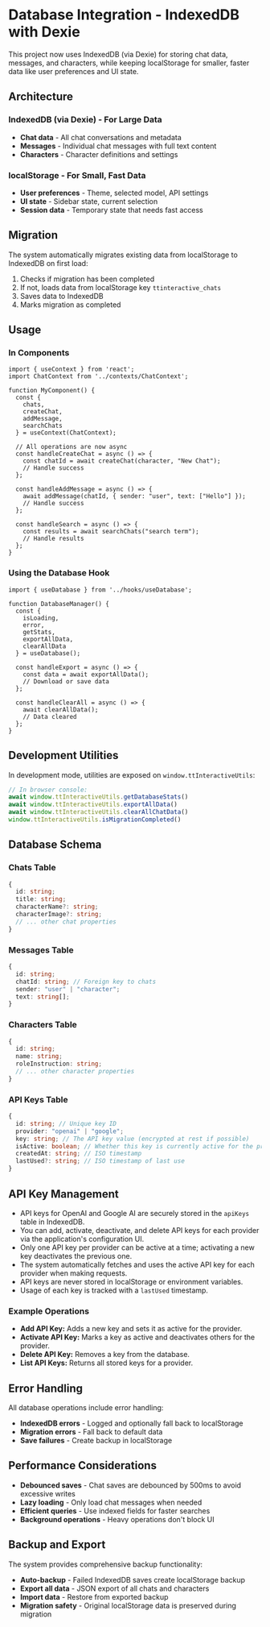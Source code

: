 # Database Integration - IndexedDB with Dexie

This project now uses IndexedDB (via Dexie) for storing chat data, messages, and characters, while keeping localStorage for smaller, faster data like user preferences and UI state.

## Architecture

### IndexedDB (via Dexie) - For Large Data
- **Chat data** - All chat conversations and metadata
- **Messages** - Individual chat messages with full text content
- **Characters** - Character definitions and settings

### localStorage - For Small, Fast Data
- **User preferences** - Theme, selected model, API settings
- **UI state** - Sidebar state, current selection
- **Session data** - Temporary state that needs fast access

## Migration

The system automatically migrates existing data from localStorage to IndexedDB on first load:

1. Checks if migration has been completed
2. If not, loads data from localStorage key `ttinteractive_chats`
3. Saves data to IndexedDB
4. Marks migration as completed

## Usage

### In Components

```tsx
import { useContext } from 'react';
import ChatContext from '../contexts/ChatContext';

function MyComponent() {
  const {
    chats,
    createChat,
    addMessage,
    searchChats
  } = useContext(ChatContext);

  // All operations are now async
  const handleCreateChat = async () => {
    const chatId = await createChat(character, "New Chat");
    // Handle success
  };

  const handleAddMessage = async () => {
    await addMessage(chatId, { sender: "user", text: ["Hello"] });
    // Handle success
  };

  const handleSearch = async () => {
    const results = await searchChats("search term");
    // Handle results
  };
}
```

### Using the Database Hook

```tsx
import { useDatabase } from '../hooks/useDatabase';

function DatabaseManager() {
  const {
    isLoading,
    error,
    getStats,
    exportAllData,
    clearAllData
  } = useDatabase();

  const handleExport = async () => {
    const data = await exportAllData();
    // Download or save data
  };

  const handleClearAll = async () => {
    await clearAllData();
    // Data cleared
  };
}
```

## Development Utilities

In development mode, utilities are exposed on `window.ttInteractiveUtils`:

```javascript
// In browser console:
await window.ttInteractiveUtils.getDatabaseStats()
await window.ttInteractiveUtils.exportAllData()
await window.ttInteractiveUtils.clearAllChatData()
window.ttInteractiveUtils.isMigrationCompleted()
```

## Database Schema

### Chats Table
```typescript
{
  id: string;
  title: string;
  characterName?: string;
  characterImage?: string;
  // ... other chat properties
}
```

### Messages Table
```typescript
{
  id: string;
  chatId: string; // Foreign key to chats
  sender: "user" | "character";
  text: string[];
}
```

### Characters Table  
```typescript
{
  id: string;
  name: string;
  roleInstruction: string;
  // ... other character properties
}
```

### API Keys Table
```typescript
{
  id: string; // Unique key ID
  provider: "openai" | "google";
  key: string; // The API key value (encrypted at rest if possible)
  isActive: boolean; // Whether this key is currently active for the provider
  createdAt: string; // ISO timestamp
  lastUsed?: string; // ISO timestamp of last use
}
```

## API Key Management

- API keys for OpenAI and Google AI are securely stored in the `apiKeys` table in IndexedDB.
- You can add, activate, deactivate, and delete API keys for each provider via the application's configuration UI.
- Only one API key per provider can be active at a time; activating a new key deactivates the previous one.
- The system automatically fetches and uses the active API key for each provider when making requests.
- API keys are never stored in localStorage or environment variables.
- Usage of each key is tracked with a `lastUsed` timestamp.

### Example Operations

- **Add API Key:** Adds a new key and sets it as active for the provider.
- **Activate API Key:** Marks a key as active and deactivates others for the provider.
- **Delete API Key:** Removes a key from the database.
- **List API Keys:** Returns all stored keys for a provider.

## Error Handling

All database operations include error handling:

- **IndexedDB errors** - Logged and optionally fall back to localStorage
- **Migration errors** - Fall back to default data
- **Save failures** - Create backup in localStorage

## Performance Considerations

- **Debounced saves** - Chat saves are debounced by 500ms to avoid excessive writes
- **Lazy loading** - Only load chat messages when needed
- **Efficient queries** - Use indexed fields for faster searches
- **Background operations** - Heavy operations don't block UI

## Backup and Export

The system provides comprehensive backup functionality:

- **Auto-backup** - Failed IndexedDB saves create localStorage backup
- **Export all data** - JSON export of all chats and characters
- **Import data** - Restore from exported backup
- **Migration safety** - Original localStorage data is preserved during migration
